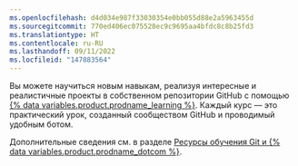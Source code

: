 ```yaml
---
ms.openlocfilehash: d4d034e987f33030354e0bb055d88e2a5963455d
ms.sourcegitcommit: 770ed406ec075528ec9c9695aa4bfdc8c8b25fd3
ms.translationtype: HT
ms.contentlocale: ru-RU
ms.lasthandoff: 09/11/2022
ms.locfileid: "147883564"
---
```

Вы можете научиться новым навыкам, реализуя интересные и реалистичные проекты в собственном репозитории GitHub с помощью [{% data variables.product.prodname_learning %}](https://skills.github.com/). Каждый курс — это практический урок, созданный сообществом GitHub и проводимый удобным ботом.

Дополнительные сведения см. в разделе [Ресурсы обучения Git и {% data variables.product.prodname_dotcom %}](/github/getting-started-with-github/quickstart/git-and-github-learning-resources).

